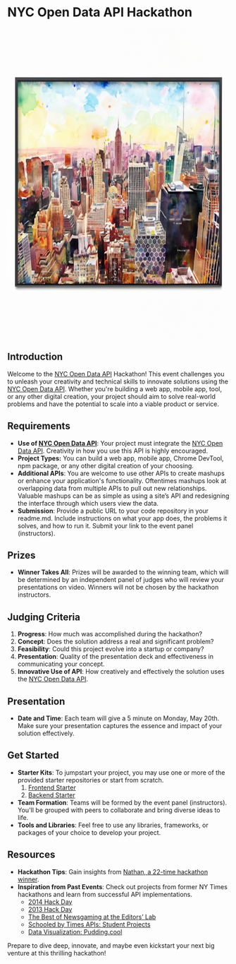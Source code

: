 # NYC Open Data API Hackathon

<img src='./nyc.jpg' height="700" width="700">

## Introduction

Welcome to the [NYC Open Data API](https://opendata.cityofnewyork.us/) Hackathon! This event challenges you to unleash your creativity and technical skills to innovate solutions using the [NYC Open Data API](https://opendata.cityofnewyork.us/). Whether you're building a web app, mobile app, tool, or any other digital creation, your project should aim to solve real-world problems and have the potential to scale into a viable product or service.

## Requirements

- **Use of [NYC Open Data API](https://opendata.cityofnewyork.us/)**: Your project must integrate the [NYC Open Data API](https://opendata.cityofnewyork.us/). Creativity in how you use this API is highly encouraged.
- **Project Types:** You can build a web app, mobile app, Chrome DevTool, npm package, or any other digital creation of your choosing.
- **Additional APIs**: You are welcome to use other APIs to create mashups or enhance your application's functionality. Oftentimes mashups look at overlapping data from multiple APIs to pull out new relationships. Valuable mashups can be as simple as using a site’s API and redesigning the interface through which users view the data.
- **Submission**: Provide a public URL to your code repository in your readme.md. Include instructions on what your app does, the problems it solves, and how to run it. Submit your link to the event panel (instructors).

## Prizes

- **Winner Takes All**: Prizes will be awarded to the winning team, which will be determined by an independent panel of judges who will review your presentations on video. Winners will not be chosen by the hackathon instructors.

## Judging Criteria

1. **Progress**: How much was accomplished during the hackathon?
2. **Concept**: Does the solution address a real and significant problem?
3. **Feasibility**: Could this project evolve into a startup or company?
4. **Presentation**: Quality of the presentation deck and effectiveness in communicating your concept.
5. **Innovative Use of API**: How creatively and effectively the solution uses the [NYC Open Data API](https://opendata.cityofnewyork.us/).

## Presentation

- **Date and Time**: Each team will give a 5 minute on Monday, May 20th. Make sure your presentation captures the essence and impact of your solution effectively.

## Get Started

- **Starter Kits**: To jumpstart your project, you may use one or more of the provided starter repositories or start from scratch.
  1. [Frontend Starter](https://github.com/10-3-pursuit/react-basic-starter)
  1. [Backend Starter](https://github.com/10-3-pursuit/express-server-starter-db)
- **Team Formation**: Teams will be formed by the event panel (instructors). You'll be grouped with peers to collaborate and bring diverse ideas to life.
- **Tools and Libraries**: Feel free to use any libraries, frameworks, or packages of your choice to develop your project.

## Resources

- **Hackathon Tips**: Gain insights from [Nathan, a 22-time hackathon winner](https://docs.google.com/document/d/1Qax3FU0l-lG13g6_-8wYeM2Y1qD7iI2AQeSz_NtCcBE/edit?usp=sharing).
- **Inspiration from Past Events**: Check out projects from former NY Times hackathons and learn from successful API implementations.
  - [2014 Hack Day](https://open.nytimes.com/timesopen-hack-day-2014-7ee3cb8f7e45)
  - [2013 Hack Day](https://open.nytimes.com/timesopen-hack-day-2013-b185d6a099f3)
  - [The Best of Newsgaming at the Editors’ Lab](https://open.nytimes.com/the-best-of-newsgaming-at-the-editors-lab-cc024ca5edd9)
  - [Schooled by Times APIs: Student Projects](https://open.nytimes.com/schooled-by-times-apis-student-projects-14fb76830d20)
  - [Data Visualization: Pudding.cool](https://www.pudding.cool/)

Prepare to dive deep, innovate, and maybe even kickstart your next big venture at this thrilling hackathon!
